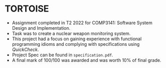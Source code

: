 # TORTOISE

- Assignment completed in T2 2022 for COMP3141: Software System Design and Implementation.
- Task was to create a nuclear weapon monitoring system.
- This project had a focus on gaining experience with functional programming idioms and complying with specifications using _QuickCheck_.
- Project Spec can be found in `specification.pdf`.
- A final mark of 100/100 was awarded and was worth 10% of final grade.
